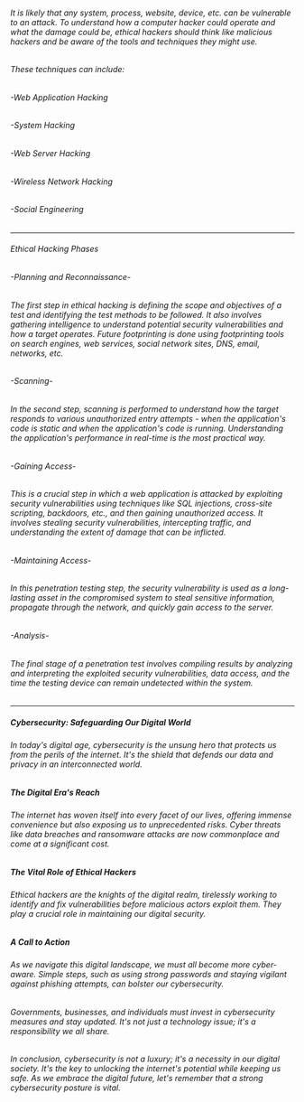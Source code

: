 ###### It is likely that any system, process, website, device, etc. can be vulnerable to an attack. To understand how a computer hacker could operate and what the damage could be, ethical hackers should think like malicious hackers and be aware of the tools and techniques they might use.

###### These techniques can include:

###### -Web Application Hacking
###### -System Hacking
###### -Web Server Hacking
###### -Wireless Network Hacking
###### -Social Engineering
_______________________________________________________________________________________________________________________________________
###### Ethical Hacking Phases

###### -Planning and Reconnaissance-
###### The first step in ethical hacking is defining the scope and objectives of a test and identifying the test methods to be followed. It also involves gathering intelligence to understand potential security vulnerabilities and how a target operates. Future footprinting is done using footprinting tools on search engines, web services, social network sites, DNS, email, networks, etc.

###### -Scanning-
###### In the second step, scanning is performed to understand how the target responds to various unauthorized entry attempts - when the application's code is static and when the application's code is running. Understanding the application's performance in real-time is the most practical way.

###### -Gaining Access-
###### This is a crucial step in which a web application is attacked by exploiting security vulnerabilities using techniques like SQL injections, cross-site scripting, backdoors, etc., and then gaining unauthorized access. It involves stealing security vulnerabilities, intercepting traffic, and understanding the extent of damage that can be inflicted.

###### -Maintaining Access-
###### In this penetration testing step, the security vulnerability is used as a long-lasting asset in the compromised system to steal sensitive information, propagate through the network, and quickly gain access to the server.

###### -Analysis-
###### The final stage of a penetration test involves compiling results by analyzing and interpreting the exploited security vulnerabilities, data access, and the time the testing device can remain undetected within the system.

____________________________________________________________________________________________________________________________________

##### Cybersecurity: Safeguarding Our Digital World

###### In today's digital age, cybersecurity is the unsung hero that protects us from the perils of the internet. It's the shield that defends our data and privacy in an interconnected world.

##### The Digital Era's Reach

###### The internet has woven itself into every facet of our lives, offering immense convenience but also exposing us to unprecedented risks. Cyber threats like data breaches and ransomware attacks are now commonplace and come at a significant cost.

##### The Vital Role of Ethical Hackers

###### Ethical hackers are the knights of the digital realm, tirelessly working to identify and fix vulnerabilities before malicious actors exploit them. They play a crucial role in maintaining our digital security.

##### A Call to Action

###### As we navigate this digital landscape, we must all become more cyber-aware. Simple steps, such as using strong passwords and staying vigilant against phishing attempts, can bolster our cybersecurity.

###### Governments, businesses, and individuals must invest in cybersecurity measures and stay updated. It's not just a technology issue; it's a responsibility we all share.

###### In conclusion, cybersecurity is not a luxury; it's a necessity in our digital society. It's the key to unlocking the internet's potential while keeping us safe. As we embrace the digital future, let's remember that a strong cybersecurity posture is vital.

